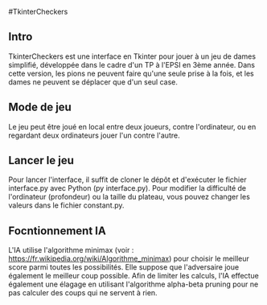 #TkinterCheckers 
## Intro
TkinterCheckers est une interface en Tkinter pour jouer à un jeu de dames simplifié, développée dans le cadre d'un TP à l'EPSI en 3ème année. Dans cette version, les pions ne peuvent faire qu'une seule prise à la fois, et les dames ne peuvent se déplacer que d'un seul case.

## Mode de jeu
Le jeu peut être joué en local entre deux joueurs, contre l'ordinateur, ou en regardant deux ordinateurs jouer l'un contre l'autre.

## Lancer le jeu
Pour lancer l'interface, il suffit de cloner le dépôt et d'exécuter le fichier interface.py avec Python (py interface.py). Pour modifier la difficulté de l'ordinateur (profondeur) ou la taille du plateau, vous pouvez changer les valeurs dans le fichier constant.py.

## Focntionnement IA
L'IA utilise l'algorithme minimax (voir : https://fr.wikipedia.org/wiki/Algorithme_minimax) pour choisir le meilleur score parmi toutes les possibilités. Elle suppose que l'adversaire joue également le meilleur coup possible. Afin de limiter les calculs, l'IA effectue également une élagage en utilisant l'algorithme alpha-beta pruning pour ne pas calculer des coups qui ne servent à rien.
